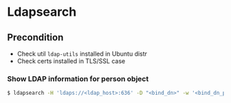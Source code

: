 # Ldapsearch

## Precondition

* Check util `ldap-utils` installed in Ubuntu distr
* Check certs installed in TLS/SSL case

### Show LDAP information for person object
```sh
$ ldapsearch -H 'ldaps://<ldap_host>:636' -D "<bind_dn>" -w '<bind_dn_password>' -b "<search_dn>" "(&(objectClass=person)(sAMAccountName=<LDAP_USERNAME>))"
```
